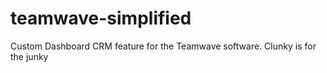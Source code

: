 # teamwave-simplified
Custom Dashboard CRM feature for the Teamwave software. Clunky is for the junky
